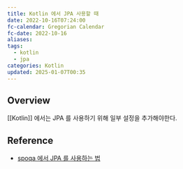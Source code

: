 ```yaml
---
title: Kotlin 에서 JPA 사용할 때
date: 2022-10-16T07:24:00
fc-calendar: Gregorian Calendar
fc-date: 2022-10-16
aliases: 
tags:
  - kotlin
  - jpa
categories: Kotlin
updated: 2025-01-07T00:35
---
```


## Overview

[[Kotlin]] 에서는 JPA 를 사용하기 위해 일부 설정을 추가해야한다.

## Reference

- [spoqa 에서 JPA 를 사용하는 법](https://spoqa.github.io/2022/08/16/kotlin-jpa-entity.html)